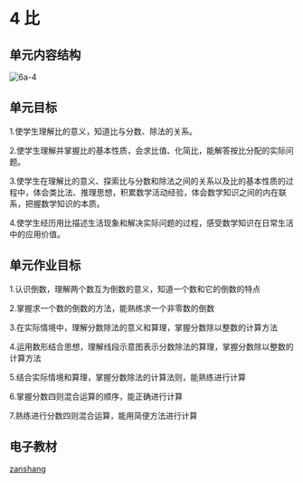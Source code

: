 # 4 比

## 单元内容结构

![6a-4](https://r2.edui123.com/2023/05/6a-4.png)

## 单元目标

1.使学生理解比的意义，知道比与分数、除法的关系。

2.使学生理解并掌握比的基本性质，会求比值、化简比，能解答按比分配的实际问题。

3.使学生在理解比的意义、探索比与分数和除法之间的关系以及比的基本性质的过程中，体会类比法、推理思想，积累数学活动经验，体会数学知识之间的内在联系，把握数学知识的本质。

4.使学生经历用比描述生活现象和解决实际问题的过程，感受数学知识在日常生活中的应用价值。

## 单元作业目标

1.认识倒数，理解两个数互为倒数的意义，知道一个数和它的倒数的特点

2.掌握求一个数的倒数的方法，能熟练求一个非零数的倒数

3.在实际情境中，理解分数除法的意义和算理，掌握分数除以整数的计算方法

4.运用数形结合思想，理解线段示意图表示分数除法的算理，掌握分数除以整数的计算方法

5.结合实际情境和算理，掌握分数除法的计算法则，能熟练进行计算

6.掌握分数四则混合运算的顺序，能正确进行计算

7.熟练进行分数四则混合运算，能用简便方法进行计算

## 电子教材

<Epep grade="xxsx6a" :pep="1221001601141" :pages="46" :paged="54" ></Epep>

[zanshang](../res/zanshang.md ':include')